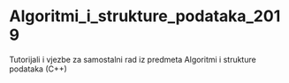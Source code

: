 # Algoritmi_i_strukture_podataka_2019
Tutorijali i vjezbe za samostalni rad iz predmeta Algoritmi i strukture podataka (C++)
